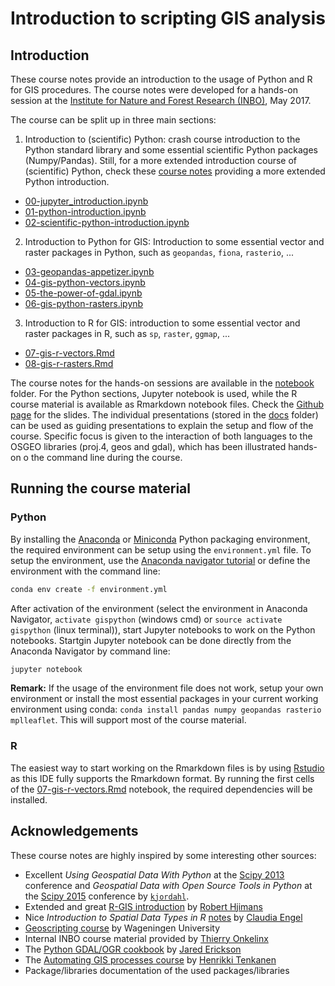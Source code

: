 # Introduction to scripting GIS analysis

## Introduction

These course notes provide an introduction to the usage of Python and R for GIS procedures. The course notes were developed for a hands-on session at the [Institute for Nature and Forest Research (INBO)](ww.inbo.be), May 2017.

The course can be split up in three main sections:
1. Introduction to (scientific) Python: crash course introduction to the Python standard library and some essential scientific Python packages (Numpy/Pandas). Still, for a more extended introduction course of (scientific) Python, check these [course notes](https://github.com/jorisvandenbossche/DS-python-data-analysis) providing a more extended Python introduction.
  * [00-jupyter_introduction.ipynb](./notebooks/00-jupyter_introduction.ipynb)
  * [01-python-introduction.ipynb](./notebooks/01-python-introduction.ipynb)
  * [02-scientific-python-introduction.ipynb](./notebooks/02-scientific-python-introduction.ipynb)
2. Introduction to Python for GIS: Introduction to some essential vector and raster packages in Python, such as `geopandas`, `fiona`, `rasterio`, ...
  * [03-geopandas-appetizer.ipynb](./notebooks/03-geopandas-appetizer.ipynb)
  * [04-gis-python-vectors.ipynb](./notebooks/04-gis-python-vectors.ipynb)
  * [05-the-power-of-gdal.ipynb](./notebooks/05-the-power-of-gdal.ipynb)
  * [06-gis-python-rasters.ipynb](./notebooks/06-gis-python-rasters.ipynb)
3. Introduction to R for GIS: introduction to some essential vector and raster packages in R, such as `sp`, `raster`, `ggmap`, ...
  * [07-gis-r-vectors.Rmd](./notebooks/07-gis-r-vectors.Rmd)
  * [08-gis-r-rasters.Rmd](./notebooks/08-gis-r-rasters.Rmd)

The course notes for the hands-on sessions are available in the [notebook](./notebooks) folder. For the Python sections, Jupyter notebook is used, while the R course material is available as Rmarkdown notebook files. Check the [Github page](https://stijnvanhoey.github.io/course_gis_scripting/#1) for the slides. The individual presentations (stored in the [docs](./docs) folder) can be used as guiding presentations to explain the setup and flow of the course. Specific focus is given to the interaction of both languages to the OSGEO libraries (proj.4, geos and gdal), which has been illustrated hands-on o the command line during the course.

## Running the course material

### Python
By installing the [Anaconda](https://www.continuum.io/downloads) or [Miniconda](https://conda.io/miniconda.html) Python packaging environment, the required environment can be setup using the `environment.yml` file. To setup the environment, use the [Anaconda navigator tutorial](https://docs.continuum.io/anaconda/navigator/tutorials/manage-environments#importing-an-environment) or define the environment with the command line:

```bash
conda env create -f environment.yml
```
After activation of the environment (select the environment in Anaconda Navigator,  `activate gispython` (windows cmd) or `source activate gispython` (linux terminal)), start Jupyter notebooks to work on the Python notebooks. Startgin Jupyter notebook can be done directly from the Anaconda Navigator by command line:

```bash
jupyter notebook
```

**Remark:** If the usage of the environment file does not work, setup your own environment or install the most essential packages in your current working environment using conda: `conda install pandas numpy geopandas rasterio mplleaflet`. This will support most of the course material.

### R
The easiest way to start working on the Rmarkdown files is by using [Rstudio](https://www.rstudio.com/) as this IDE fully supports the Rmarkdown format. By running the first cells of the [07-gis-r-vectors.Rmd](./notebooks/07-gis-r-vectors.Rmd) notebook, the required dependencies will be installed. 

## Acknowledgements
These course notes are highly inspired by some interesting other sources:
* Excellent *Using Geospatial Data With Python*  at the  [Scipy 2013](http://kjordahl.github.io/SciPy2013) conference and *Geospatial Data with Open Source Tools in Python* at the  [Scipy 2015](http://kjordahl.github.io/SciPy-Tutorial-2015) conference by [`kjordahl`](https://github.com/kjordahl).
* Extended and great [R-GIS introduction](http://rspatial.org/index.html) by [Robert Hjimans](http://biogeo.ucdavis.edu/people.html#robert-hjimans)
* Nice *Introduction to Spatial Data Types in R* [notes](https://rstudio-pubs-static.s3.amazonaws.com/172289_67a42eebbd574197b6bb15d1ef6cfe97.html) by [Claudia Engel](https://github.com/cengel?tab=repositories)
* [Geoscripting course](https://geoscripting-wur.github.io/) by Wageningen University
* Internal INBO course material provided by [Thierry Onkelinx](https://github.com/ThierryO)
* The [Python GDAL/OGR cookbook](https://pcjericks.github.io/py-gdalogr-cookbook/index.html) by [Jared Erickson](https://github.com/pcjericks)
* The [Automating GIS processes course](https://automating-gis-processes.github.io/2016/) by [Henrikki Tenkanen]()
* Package/libraries documentation of the used packages/libraries
